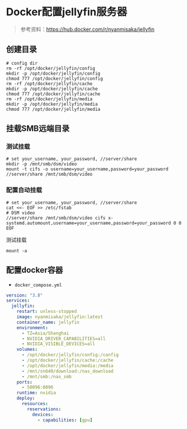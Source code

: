 # Docker配置jellyfin服务器

> 参考资料：<https://hub.docker.com/r/nyanmisaka/jellyfin>

## 创建目录

```shell
# config dir
rm -rf /opt/docker/jellyfin/config
mkdir -p /opt/docker/jellyfin/config
chmod 777 /opt/docker/jellyfin/config
rm -rf /opt/docker/jellyfin/cache
mkdir -p /opt/docker/jellyfin/cache
chmod 777 /opt/docker/jellyfin/cache
rm -rf /opt/docker/jellyfin/media
mkdir -p /opt/docker/jellyfin/media
chmod 777 /opt/docker/jellyfin/media
```

## 挂载SMB远端目录

### 测试挂载

```shell
# set your_username, your_password, //server/share
mkdir -p /mnt/smb/dsm/video
mount -t cifs -o username=your_username,password=your_password //server/share /mnt/smb/dsm/video
```

### 配置自动挂载

```shell
# set your_username, your_password, //server/share
cat <<- EOF >> /etc/fstab
# DSM video
//server/share /mnt/smb/dsm/video cifs x-systemd.automount,username=your_username,password=your_password 0 0
EOF
```

测试挂载

```shell
mount -a
```

## 配置docker容器

+ `docker_compose.yml`

```yaml
version: "3.8"
services:
  jellyfin:
    restart: unless-stopped
    image: nyanmisaka/jellyfin:latest
    container_name: jellyfin
    environment:
      - TZ=Asia/Shanghai
      - NVIDIA_DRIVER_CAPABILITIES=all
      - NVIDIA_VISIBLE_DEVICES=all
    volumes:
      - /opt/docker/jellyfin/config:/config
      - /opt/docker/jellyfin/cache:/cache
      - /opt/docker/jellyfin/media:/media
      - /mnt/sn640/download:/nas_download
      - /mnt/smb:/nas_smb
    ports:
      - 58096:8096
    runtime: nvidia
    deploy:
      resources:
        reservations:
          devices:
            - capabilities: [gpu]
```
